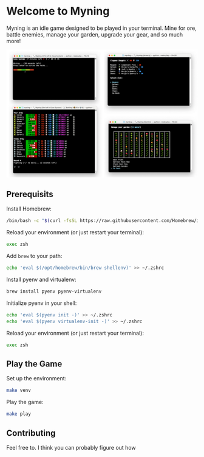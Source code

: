 # Welcome to Myning

Myning is an idle game designed to be played in your terminal.
Mine for ore, battle enemies, manage your garden, upgrade your gear, and so much more!

![image of myning gameplay](https://github.com/TheRedPanda17/myning/blob/main/images/myning.png?raw=true)

## Prerequisits

Install Homebrew:

```bash
/bin/bash -c "$(curl -fsSL https://raw.githubusercontent.com/Homebrew/install/HEAD/install.sh)"
```

Reload your environment (or just restart your terminal):

```bash
exec zsh
```

Add `brew` to your path:

```bash
echo 'eval $(/opt/homebrew/bin/brew shellenv)' >> ~/.zshrc
```

Install pyenv and virtualenv:

```bash
brew install pyenv pyenv-virtualenv
```

Initialize pyenv in your shell:

```bash
echo 'eval $(pyenv init -)' >> ~/.zshrc
echo 'eval $(pyenv virtualenv-init -)' >> ~/.zshrc
```

Reload your environment (or just restart your terminal):

```bash
exec zsh
```

## Play the Game

Set up the environment:

```bash
make venv
```

Play the game:

```bash
make play
```

## Contributing

Feel free to. I think you can probably figure out how
